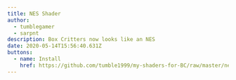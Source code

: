 ```yaml
---
title: NES Shader
author:
  - tumblegamer
  - sarpnt
description: Box Critters now looks like an NES
date: 2020-05-14T15:56:40.631Z
buttons:
  - name: Install
    href: https://github.com/tumble1999/my-shaders-for-BC/raw/master/nes.bcs.json
---
```


